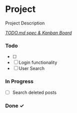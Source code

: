 # Project

Project Description

<em>[TODO.md spec & Kanban Board](https://bit.ly/3fCwKfM)</em>

### Todo

- [ ]   
- [ ] Login functionality  
- [ ] User Search  

### In Progress

- [ ] Search deleted posts  

### Done ✓


